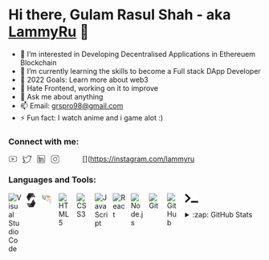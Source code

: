 # Hi there, Gulam Rasul Shah - aka [LammyRu][youtube] 👋 

- 👀 I’m interested in Developing Decentralised Applications in Ethereuem Blockchain
- 🌱 I’m currently learning the skills to become a Full stack DApp Developer
- 🥅 2022 Goals: Learn more about web3
- 🤔 Hate Frontend, working on it to improve
- 💬 Ask me about anything
- 📫 Email: grspro98@gmail.com
- ⚡ Fun fact: I watch anime and i game alot :)

### Connect with me:

[<img align="left" alt="Youtube" width="18px" src="./img/youtube.svg" style="padding-right:10px;" />](https://youtube.com/lammyru)
&nbsp;&nbsp;
[<img align="left" alt="Twitter" width="18px" src="./img/twitter.svg" style="padding-right:10px;" />](https://twitter.com/grspro)
&nbsp;&nbsp;
[<img align="left" alt="LinkedIn" width="18px" src="./img/linkedin.svg" style="padding-right:10px;" />](https://www.linkedin.com/in/gulam-rasul-shah-593b9a228/#)
&nbsp;&nbsp;
[<img align="left" alt="instagram" width="18px" src="./img/instagram.svg" style="padding-right:10px;" />](https://instagram.com/lammyru



### Languages and Tools:

<img align="left" alt="Visual Studio Code" width="26px" src="https://cdn.jsdelivr.net/gh/devicons/devicon/icons/vscode/vscode-original.svg" style="padding-right:10px;" />
<img align="left" alt="Solidity" width="18px" src="./img/solidity.svg" style="padding-right:10px;" />
<img align="left" alt="Web3" width="26px" src="/img/web3.svg" style="padding-right:10px;" />
<img align="left" alt="HTML5" width="26px" src="https://cdn.jsdelivr.net/gh/devicons/devicon/icons/html5/html5-original.svg" style="padding-right:10px;" />
<img align="left" alt="CSS3" width="26px" src="https://cdn.jsdelivr.net/gh/devicons/devicon/icons/css3/css3-original.svg" style="padding-right:10px;" />
<img align="left" alt="JavaScript" width="26px" src="https://cdn.jsdelivr.net/gh/devicons/devicon/icons/javascript/javascript-original.svg" style="padding-right:10px;" />
<img align="left" alt="React" width="26px" src="https://cdn.jsdelivr.net/gh/devicons/devicon/icons/react/react-original.svg" style="padding-right:10px;" />
<img align="left" alt="Node.js" width="26px" src="https://cdn.jsdelivr.net/gh/devicons/devicon/icons/nodejs/nodejs-original.svg" style="padding-right:10px;" />
<img align="left" alt="Git" width="26px" src="https://cdn.jsdelivr.net/gh/devicons/devicon/icons/git/git-original.svg" style="padding-right:10px;" />
<img align="left" alt="GitHub" width="26px" src="https://user-images.githubusercontent.com/3369400/139448065-39a229ba-4b06-434b-bc67-616e2ed80c8f.png" style="padding-right:10px;" />
<img align="left" alt="Terminal" width="26px" src="./img/terminal.svg" />

<br />
<br />

<details>
  <summary>:zap: GitHub Stats</summary>

  <img align="left" alt="codeSTACKr's GitHub Stats" src="https://github-readme-stats.vercel.app/api?username=grsLammy&show_icons=true&hide_border=false&title_color=ff652f&icon_color=FFE400&bg_color=09131B&text_color=ffffff&border_color=0c1a25" />

</details>

[twitter]: https://twitter.com/grspro
[youtube]: https://youtube.com/lammyru
[instagram]: https://instagram.com/lammyru
[linkedin]: https://www.linkedin.com/in/gulam-rasul-shah-593b9a228/
